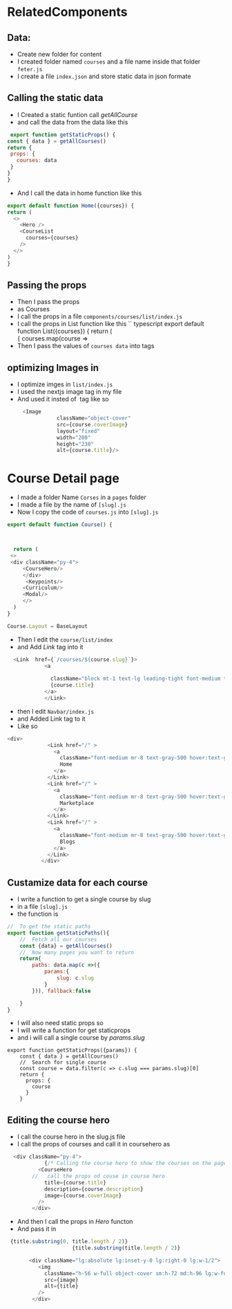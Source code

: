 # RelatedComponents

  ## Data:
  
  - Create new folder for content
  - I created folder named `courses` and a file name inside that folder `feter.js`
  - I create a file `index.json` and store static data in json formate
  ## Calling the static data 
  -  I Created a static funtion call *getAllCourse* 
  -  and call the data from the  data like this
   ```javascript
    export function getStaticProps() {
  const { data } = getAllCourses()
  return {
    props: {
      courses: data
    }
  }
}
```
  - And I call the data in home function like this
  ```Javascript
  export default function Home({courses}) {
  return (
    <>
      <Hero />
      <CourseList
        courses={courses}
      />
    </>
  )
}
```
## Passing the props 
- Then I pass the props
- as Courses
- I call the props in a file `components/courses/list/index.js`
- I call the props in List function like this
`` typescript
export default function List({courses}) {
  return (
    <section className="grid grid-cols-2 gap-4 mb-5">
      { courses.map(course =>
        <div
          key={course.id}
          ```
- Then I pass the values of `courses data` into tags

## optimizing Images in
- I optimize imges in  `list/index.js`
- I used the nextjs image tag in my file 
- And used it insted of <img> tag like so
```javascript
     <Image
                className="object-cover"
                src={course.coverImage}
                layout="fixed"
                width="200"
                height="230"
                alt={course.title}/>
 ```
 # Course Detail page
 - I made a folder Name `Corses` in a `pages` folder 
 - I made a file by the name of `[slug].js`
 - Now I copy the code of `courses.js` into `[slug].js` 
  ```js
  export default function Course() {

 
  
    return (
   <>
   <div className="py-4">
       <CourseHero/>
       </div>
        <Keypoints/>
       <Curriculum/>
       <Modal/>
       </>
    )
  }

  Course.Layout = BaseLayout
  ```
  - Then I edit the `course/list/index`
  - and Add *Link* tag into it 
  ```js
    <Link  href={`/courses/${course.slug}`}>
              <a
               
                className="block mt-1 text-lg leading-tight font-medium text-black hover:underline">
                {course.title}
              </a>
              </Link>
 ```
 - then I edit `Navbar/index.js` 
 - and Added Link tag to it 
 - Like so 
 ```js 
 <div>
              <Link href="/" >
                <a
                  className="font-medium mr-8 text-gray-500 hover:text-gray-900">
                  Home
                </a>
              </Link>
              <Link href="/" >
                <a
                  className="font-medium mr-8 text-gray-500 hover:text-gray-900">
                  Marketplace
                </a>
              </Link>
              <Link href="/" >
                <a
                  className="font-medium mr-8 text-gray-500 hover:text-gray-900">
                  Blogs
                </a>
              </Link>
            </div>
```
   
## Custamize data for each course
- I write a function to get a single course by slug 
- in a file `[slug].js`
- the function is 
```js
//  To get the static paths 
export function getStaticPaths(){
    //  Fetch all our courses
    const {data} = getAllCourses()
    //  Now many pages you want to return 
    return{
        paths: data.map(c =>({
            params:{
                slug: c.slug
            }
        })), fallback:false

    }
}
```
- I will also need static props so
- I will write a function for get staticprops
- and i will call a single course by *params.slug*
```js//  Adding the props also 
export function getStaticProps({params}) {
    const { data } = getAllCourses()
    //  Search for single course
    const course = data.filter(c => c.slug === params.slug)[0]
    return {
      props: {
        course
      }
    }
  ```
  
## Editing the course hero 
- I call the course hero in the slug.js file 
- I call the props of courses and call it in coursehero as
```js
  <div className="py-4">
            {/* Calling the course hero to show the courses on the page */}
          <CourseHero
        //   call the props od couse in course hero 
            title={course.title}
            description={course.description}
            image={course.coverImage}
          />
        </div>
```
- And then I call the props in *Hero* functon 
- And pass it in 
```js 
 {title.substring(0, title.length / 2)}
                     {title.substring(title.length / 2)}

       <div className="lg:absolute lg:inset-y-0 lg:right-0 lg:w-1/2">
          <img
            className="h-56 w-full object-cover sm:h-72 md:h-96 lg:w-full lg:h-full"
            src={image}
            alt={title}
          />
        </div>
```

   
